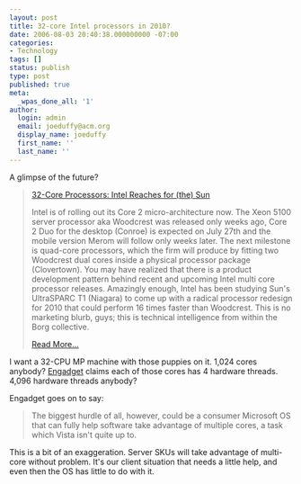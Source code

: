 ```yaml
---
layout: post
title: 32-core Intel processors in 2010?
date: 2006-08-03 20:40:38.000000000 -07:00
categories:
- Technology
tags: []
status: publish
type: post
published: true
meta:
  _wpas_done_all: '1'
author:
  login: admin
  email: joeduffy@acm.org
  display_name: joeduffy
  first_name: ''
  last_name: ''
---
```

A glimpse of the future?

> [32-Core Processors: Intel Reaches for (the) 
> Sun](http://www.tomshardware.com/2006/07/10/project_keifer_32_core/)
> 
> Intel is of rolling out its Core 2 micro-architecture now. The Xeon 5100 
> server processor aka Woodcrest was released only weeks ago, Core 2 Duo for the 
> desktop (Conroe) is expected on July 27th and the mobile version Merom will 
> follow only weeks later. The next milestone is quad-core processors, which the 
> firm will produce by fitting two Woodcrest dual cores inside a physical 
> processor package (Clovertown). You may have realized that there is a product 
> development pattern behind recent and upcoming Intel multi core processor 
> releases. Amazingly enough, Intel has been studying Sun's UltraSPARC T1 
> (Niagara) to come up with a radical processor redesign for 2010 that could 
> perform 16 times faster than Woodcrest. This is no marketing blurb, guys; this 
> is technical intelligence from within the Borg collective.
> 
> [Read More...](http://www.tomshardware.com/2006/07/10/project_keifer_32_core/)

I want a 32-CPU MP machine with those puppies on it. 1,024 cores anybody? 
[Engadget](http://www.engadget.com/2006/07/10/intel-goes-multi-core-crazy-for-keifer-server-line/) 
claims each of those cores has 4 hardware threads. 4,096 hardware threads 
anybody?

Engadget goes on to say:

> The biggest hurdle of all, however, could be a consumer Microsoft OS that can 
> fully help software take advantage of multiple cores, a task which Vista isn't 
> quite up to.

This is a bit of an exaggeration. Server SKUs will take advantage of multi-core 
without problem. It's our client situation that needs a little help, and even 
then the OS has little to do with it.


